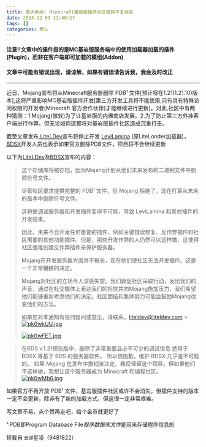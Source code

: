 ```yaml
---
title: 重大新闻! Minecraft基岩版插件社区或将不复存在
date: 2024-12-09 11:40:17
tags: []
categories: 默认
---
```


#### 注意‼️文章中的插件指的是MC基岩版服务端中的使用加载器加载的插件(Plugin)，而非在客户端即可加载的模组(Addon)

#### 文章中可能有错误出现，请谅解，如果有错误请告诉我，我会及时改正

---

近日，Mojang宣布将从Minecraft服务器删除 PDB¹ 文件[预计将在1.21(1.21.10)版本],这将严重影响MC基岩版插件开发[第三方开发工具将不能使用,只有具有特殊访问权限的开发者(Minecraft 官方合作伙伴)才能继续进行更新]。对此,社区中有两种猜测：1.Mojang(微软)为了让基岩版的内置商店发展。2.为了防止第三方外挂客户端进行作弊。但无论如何这都将对基岩版插件社区造成沉重打击。

截至文章发布,[LiteLDev](https://github.com/LiteLDev)宣布将停止开发 [LeviLamina](https://github.com/LiteLDev/LeviLamina) (原LiteLonder加载器)，[BDSX](https://github.com/bdsx/bdsx)开发人员也表示如果官方删除PDB文件，项目将不会继续更新

以下为[LiteLDev](https://github.com/LiteLDev)及[BDSX](https://github.com/bdsx/bdsx)宣布的内容：

> 这个存储库将被存档，因为Mojang计划从他们未来发布的二进制文件中删除符号文件。
>
> 尽管社区要求提供完整的 PDB¹ 文件，但 Mojang 拒绝了，现在打算从未来的版本中删除符号文件。
>
> 这将使调试服务器和开发插件变得不可能，导致 LeviLamina 和其他插件的开发结束。
>
> 因此，未来不会开发任何重要的插件，例如关键错误修复、反作弊插件和社区需要的其他功能插件。但是，那些开发作弊的人仍然可以这样做，这使得社区很难创建反作弊插件来保护服务器。
>
> Mojang在开发服务器方面并不擅长，现在他们使社区无法开发插件。这是一个非常糟糕的决定。
>
> Mojang对社区的立场令人深感失望。我们敦促社区采取行动，发出我们的声音。通过在社交媒体上表达我们的担忧并向Mojang施加压力，我们希望他们能够重新考虑他们的决定。社区团结和集体努力可能会鼓励Mojang改变他们的方法。
>
> 如果您对本通知有任何疑问或意见，请联系。liteldev@liteldev.com > [![pk0wkUU.jpg](https://s21.ax1x.com/2024/06/17/pk0wkUU.jpg)](https://imgse.com/i/pk0wkUU)
>
> [![pk0wFET.jpg](https://s21.ax1x.com/2024/06/17/pk0wFET.jpg)](https://imgse.com/i/pk0wFET)

> 在BDS v.1.21预览版中，删除了非常重要且必不可少的调试信息
> 适用于 BDSX 等基于 BDS 的服务器软件。
> 所以很抱歉，维护 BDSX 几乎是不可能的。
> 如果 Mojang 在发布中撤销该决定，我将保留这个项目，但如果他们不这样做，我想让这个服务器成为 Minecraft 和编程社区。
> [![pk0wMb6.jpg](https://s21.ax1x.com/2024/06/17/pk0wMb6.jpg)](https://imgse.com/i/pk0wMb6)

如果官方不再开放 PDB¹ 文件，基岩版插件社区或许不会消失，但插件支持的版本一定不会更新，除非有了新的加载方式，但这很一定非常艰难。

写文章不易，点个赞再走吧，给个金币就更好了

¹:PDB即Program Database File*程序数据库文件*是用来存储程序信息的

转载自 `云湖`星凌（9481822）

